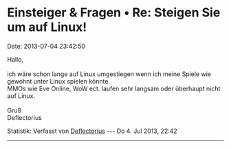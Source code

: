 Einsteiger & Fragen • Re: Steigen Sie um auf Linux!
===================================================

Date: 2013-07-04 23:42:50

Hallo,\
\
ich wäre schon lange auf Linux umgestiegen wenn ich meine Spiele wie
gewohnt unter Linux spielen könnte.\
MMOs wie Eve Online, WoW ect. laufen sehr langsam oder überhaupt nicht
auf Linux.\
\
Gruß\
Deflectorius

Statistik: Verfasst von
[Deflectorius](http://forum.suma-ev.de/memberlist.php?mode=viewprofile&u=99)
--- Do 4. Jul 2013, 22:42

------------------------------------------------------------------------
